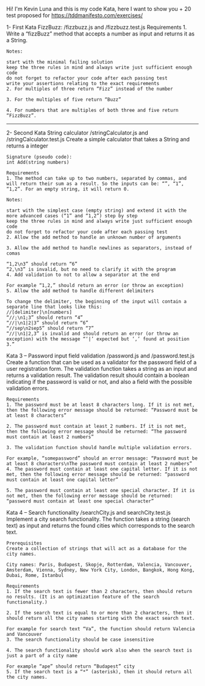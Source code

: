 Hi! I'm Kevin Luna and this is my code Kata, here I want to show you + 20 test proposed for https://tddmanifesto.com/exercises/

1- First Kata FizzBuzz: /fizzbuzz.js and /fizzbuzz.test.js
    Requirements
    1. Write a “fizzBuzz” method that accepts a number as input and returns it as a String.

    Notes:

    start with the minimal failing solution
    keep the three rules in mind and always write just sufficient enough code
    do not forget to refactor your code after each passing test
    write your assertions relating to the exact requirements
    2. For multiples of three return “Fizz” instead of the number

    3. For the multiples of five return “Buzz”

    4. For numbers that are multiples of both three and five return “FizzBuzz”.

-------------------------------------------------------------------------------------------------

2- Second Kata String calculator /stringCalculator.js and /stringCalculator.test.js
    Create a simple calculator that takes a String and returns a integer

    Signature (pseudo code):
    int Add(string numbers)

    Requirements
    1. The method can take up to two numbers, separated by commas, and will return their sum as a result. So the inputs can be: “”, “1”, “1,2”. For an empty string, it will return 0.

    Notes:

    start with the simplest case (empty string) and extend it with the more advanced cases (“1” and “1,2”) step by step
    keep the three rules in mind and always write just sufficient enough code
    do not forget to refactor your code after each passing test
    2. Allow the add method to handle an unknown number of arguments

    3. Allow the add method to handle newlines as separators, instead of comas

    “1,2\n3” should return “6”
    “2,\n3” is invalid, but no need to clarify it with the program
    4. Add validation to not to allow a separator at the end

    For example “1,2,” should return an error (or throw an exception)
    5. Allow the add method to handle different delimiters

    To change the delimiter, the beginning of the input will contain a separate line that looks like this:
    //[delimiter]\n[numbers]
    “//;\n1;3” should return “4”
    “//|\n1|2|3” should return “6”
    “//sep\n2sep5” should return “7”
    “//|\n1|2,3” is invalid and should return an error (or throw an exception) with the message “‘|’ expected but ‘,’ found at position 3.”

Kata 3 – Password input field validation /password.js and /password.test.js
    Create a function that can be used as a validator for the password field of a user registration form. The validation function takes a string as an input and returns a validation result. The validation result should contain a boolean indicating if the password is valid or not, and also a field with the possible validation errors.

    Requirements
    1. The password must be at least 8 characters long. If it is not met, then the following error message should be returned: “Password must be at least 8 characters”

    2. The password must contain at least 2 numbers. If it is not met, then the following error message should be returned: “The password must contain at least 2 numbers”

    3. The validation function should handle multiple validation errors.

    For example, “somepassword” should an error message: “Password must be at least 8 characters\nThe password must contain at least 2 numbers”
    4. The password must contain at least one capital letter. If it is not met, then the following error message should be returned: “password must contain at least one capital letter”

    5. The password must contain at least one special character. If it is not met, then the following error message should be returned: “password must contain at least one special character”

Kata 4 – Search functionality /searchCity.js and searchCity.test.js
    Implement a city search functionality. The function takes a string (search text) as input and returns the found cities which corresponds to the search text.

    Prerequisites
    Create a collection of strings that will act as a database for the city names.

    City names: Paris, Budapest, Skopje, Rotterdam, Valencia, Vancouver, Amsterdam, Vienna, Sydney, New York City, London, Bangkok, Hong Kong, Dubai, Rome, Istanbul

    Requirements
    1. If the search text is fewer than 2 characters, then should return no results. (It is an optimization feature of the search functionality.)

    2. If the search text is equal to or more than 2 characters, then it should return all the city names starting with the exact search text.

    For example for search text “Va”, the function should return Valencia and Vancouver
    3. The search functionality should be case insensitive

    4. The search functionality should work also when the search text is just a part of a city name

    For example “ape” should return “Budapest” city
    5. If the search text is a “*” (asterisk), then it should return all the city names.